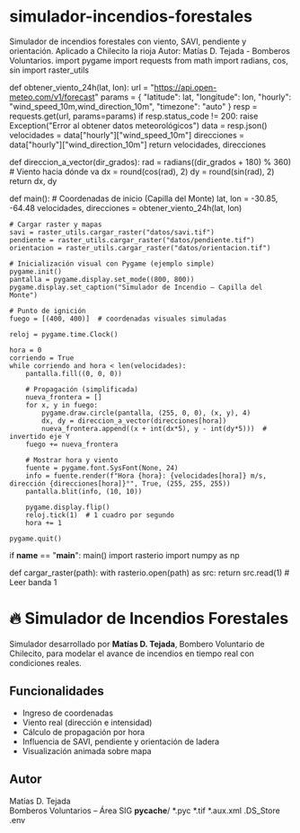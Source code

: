 # simulador-incendios-forestales
Simulador de incendios forestales con viento, SAVI, pendiente y orientación. Aplicado a Chilecito la rioja Autor: Matías D. Tejada - Bomberos Voluntarios.
import pygame
import requests
from math import radians, cos, sin
import raster_utils

def obtener_viento_24h(lat, lon):
    url = "https://api.open-meteo.com/v1/forecast"
    params = {
        "latitude": lat,
        "longitude": lon,
        "hourly": "wind_speed_10m,wind_direction_10m",
        "timezone": "auto"
    }
    resp = requests.get(url, params=params)
    if resp.status_code != 200:
        raise Exception("Error al obtener datos meteorológicos")
    data = resp.json()
    velocidades = data["hourly"]["wind_speed_10m"]
    direcciones = data["hourly"]["wind_direction_10m"]
    return velocidades, direcciones

def direccion_a_vector(dir_grados):
    rad = radians((dir_grados + 180) % 360)  # Viento hacia dónde va
    dx = round(cos(rad), 2)
    dy = round(sin(rad), 2)
    return dx, dy

def main():
    # Coordenadas de inicio (Capilla del Monte)
    lat, lon = -30.85, -64.48
    velocidades, direcciones = obtener_viento_24h(lat, lon)

    # Cargar raster y mapas
    savi = raster_utils.cargar_raster("datos/savi.tif")
    pendiente = raster_utils.cargar_raster("datos/pendiente.tif")
    orientacion = raster_utils.cargar_raster("datos/orientacion.tif")

    # Inicialización visual con Pygame (ejemplo simple)
    pygame.init()
    pantalla = pygame.display.set_mode((800, 800))
    pygame.display.set_caption("Simulador de Incendio – Capilla del Monte")

    # Punto de ignición
    fuego = [(400, 400)]  # coordenadas visuales simuladas

    reloj = pygame.time.Clock()

    hora = 0
    corriendo = True
    while corriendo and hora < len(velocidades):
        pantalla.fill((0, 0, 0))

        # Propagación (simplificada)
        nueva_frontera = []
        for x, y in fuego:
            pygame.draw.circle(pantalla, (255, 0, 0), (x, y), 4)
            dx, dy = direccion_a_vector(direcciones[hora])
            nueva_frontera.append((x + int(dx*5), y - int(dy*5)))  # invertido eje Y
        fuego += nueva_frontera

        # Mostrar hora y viento
        fuente = pygame.font.SysFont(None, 24)
        info = fuente.render(f"Hora {hora}: {velocidades[hora]} m/s, dirección {direcciones[hora]}°", True, (255, 255, 255))
        pantalla.blit(info, (10, 10))

        pygame.display.flip()
        reloj.tick(1)  # 1 cuadro por segundo
        hora += 1

    pygame.quit()

if __name__ == "__main__":
    main()
import rasterio
import numpy as np

def cargar_raster(path):
    with rasterio.open(path) as src:
        return src.read(1)  # Leer banda 1
# 🔥 Simulador de Incendios Forestales

Simulador desarrollado por **Matías D. Tejada**, Bombero Voluntario de Chilecito, para modelar el avance de incendios en tiempo real con condiciones reales.

## Funcionalidades
- Ingreso de coordenadas
- Viento real (dirección e intensidad)
- Cálculo de propagación por hora
- Influencia de SAVI, pendiente y orientación de ladera
- Visualización animada sobre mapa

## Autor
Matías D. Tejada  
Bomberos Voluntarios – Área SIG
__pycache__/
*.pyc
*.tif
*.aux.xml
.DS_Store
.env
